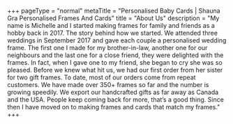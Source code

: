 +++
pageType = "normal"
metaTitle = "Personalised Baby Cards | Shauna Gra Personalised Frames And Cards"
title = "About Us"
description = "My name is Michelle and I started making frames for family and friends as a hobby back in 2017. The story behind how we started. We attended three weddings in September 2017 and gave each couple a personalised wedding frame. The first one I made for my brother-in-law, another one for our neighbours and the last one for a close friend, they were delighted with the frames. In fact, when I gave one to my friend, she began to cry she was so pleased. Before we knew what hit us, we had our first order from her sister for two gift frames. To date, most of our orders come from repeat customers. We have made over 350+ frames so far and the number is growing speedily. We export our handcrafted gifts as far away as Canada and the USA. People keep coming back for more, that’s a good thing. Since then I have moved on to making frames and cards that match my frames."
+++

